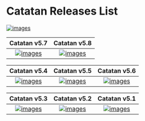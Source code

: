 # Catatan Releases List

[![images](images/20220401_144155.jpg)](https://github.com/FrogasQ/Catatan)

| Catatan v5.7 | Catatan v5.8 |
| :----------: | :----------: |
| [![images](https://raw.githubusercontent.com/FrogasQ/Catatan/main/images/button_10.png)](https://github.com/FrogasQ/Catatan/releases/download/5.7/Catatan_v5.7.apk) | [![images](https://raw.githubusercontent.com/FrogasQ/Catatan/main/images/button_10.png)](https://github.com/FrogasQ/Catatan/releases/download/5.8/Catatan_v5.8.apk) |

| Catatan v5.4  | Catatan v5.5 | Catatan v5.6 |
| :-----------: | :----------: | :----------: |
| [![images](https://raw.githubusercontent.com/FrogasQ/Catatan/main/images/button_10.png)](https://github.com/FrogasQ/Catatan/releases/download/5.4/Catatan_v5.4.apk) | [![images](https://raw.githubusercontent.com/FrogasQ/Catatan/main/images/button_10.png)](https://github.com/FrogasQ/Catatan/releases/download/5.5/Catatan_v5.5.apk) | [![images](https://raw.githubusercontent.com/FrogasQ/Catatan/main/images/button_10.png)](https://github.com/FrogasQ/Catatan/releases/download/5.6/Catatan_v5.6.apk)

| Catatan v5.3 | Catatan v5.2 | Catatan v5.1 |
| :----------: | :----------: | :----------: |
| [![images](https://raw.githubusercontent.com/FrogasQ/Catatan/main/images/button_10.png)](https://github.com/FrogasQ/Catatan/releases/download/5.3/Catatan_v5.3.apk) | [![images](https://raw.githubusercontent.com/FrogasQ/Catatan/main/images/button_10.png)](https://github.com/FrogasQ/Catatan/releases/download/5.2/Catatan_v5.2.apk) | [![images](https://raw.githubusercontent.com/FrogasQ/Catatan/main/images/button_10.png)](https://github.com/FrogasQ/Catatan/releases/download/5.1/Catatan_v5.1.apk) |
